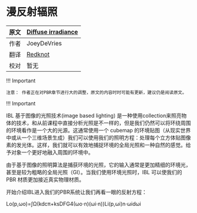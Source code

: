 # 漫反射辐照

原文     | [Diffuse irradiance](https://learnopengl.com/#!PBR/IBL/Diffuse-irradiance)
      ---|---
作者     | JoeyDeVries
翻译     | [Redknot](https://github.com/redknotmiaoyuqiao)
校对     | 暂无

!!! Important

	注意： 作者正在对PBR章节进行大的调整，原文的内容时时可能有更新，建议仍是阅读原文。

!!! Important

IBL <def>基于图像的光照技术</def>(image based lighting) 是一种使用collection来照亮物体的技术，和从前课程中直接分析光照是不一样的，但是我们仍然可以将环绕周围的环境看作是一个大的光源。这通常使用一个 cubemap 的环境贴图（从现实世界中或从一个三维场景生成）我们可以使用我们的照明方程：处理每个立方体贴图像素的发光体。这样，我们就可以有效地捕捉环境的全局光照和一种自然的感觉。给予对象一个更好地融入周围的环境中。

由于基于图像的照明算法是捕获环境的光照，它的输入通常是更加精细的环境光，甚至是较为粗略的全局光照（GI）。当我们使用环境光照时，IBL 可以使我们的 PBR 材质更加接近真实物理材质。

开始介绍IBL进入我们的PBR系统让我们再看一眼的反射方程：

Lo(p,ωo)=∫Ω(kdcπ+ksDFG4(ωo⋅n)(ωi⋅n))Li(p,ωi)n⋅ωidωi
